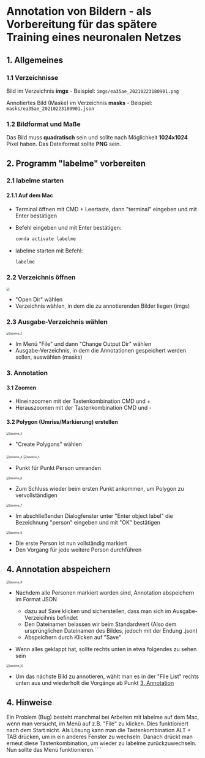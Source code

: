 # Annotation von Bildern - als Vorbereitung für das spätere Training eines neuronalen Netzes





## 1. Allgemeines

### 1.1 Verzeichnisse

Bild im Verzeichnis **imgs** - Beispiel:	`imgs/ea35ae_20210223180901.png`

Annotiertes Bild (Maske) im Verzeichnis **masks** -  Beispiel:	`masks/ea35ae_20210223180901.json`

### 1.2 Bildformat und Maße

Das Bild muss **quadratisch** sein und sollte nach Möglichkeit **1024x1024** Pixel haben. Das Dateiformat sollte **PNG** sein.



## 2. Programm "labelme" vorbereiten

### 2.1 labelme starten

#### 2.1.1 Auf dem Mac

- Terminal öffnen mit CMD + Leertaste, dann "terminal" eingeben und mit Enter bestätigen

- Befehl eingeben und mit Enter bestätigen:

  ```bash
  conda activate labelme
  ```

- labelme starten mit Befehl:

  ```bash
  labelme
  ```

  

### 2.2 Verzeichnis öffnen



<img src="_img/labelme_1.jpg" style="zoom:50%;" />

- "Open Dir" wählen
- Verzeichnis wählen, in dem die zu annotierenden Bilder liegen (imgs)



### 2.3 Ausgabe-Verzeichnis wählen

<img src="_img/labelme_2.jpg" alt="labelme_2" style="zoom:50%;" />

- Im Menü "File" und dann "Change Output Dir" wählen
- Ausgabe-Verzeichnis, in dem die Annotationen gespeichert werden sollen, auswählen (masks)



### 3. Annotation

#### 3.1 Zoomen

- Hineinzoomen mit der Tastenkombination CMD und +
- Herauszoomen mit der Tastenkombination CMD und -



#### 3.2 Polygon (Umriss/Markierung) erstellen

<img src="_img/labelme_3.jpg" alt="labelme_3" style="zoom:50%;" />

- "Create Polygons" wählen



<img src="_img/labelme_4.png" alt="labelme_4" style="zoom:50%;" />

<img src="_img/labelme_5.png" alt="labelme_5" style="zoom:50%;" />

- Punkt für Punkt Person umranden



<img src="_img/labelme_6.png" alt="labelme_6" style="zoom:50%;" />

- Zum Schluss wieder beim ersten Punkt ankommen, um Polygon zu vervollständigen



<img src="_img/labelme_7.png" alt="labelme_7" style="zoom:50%;" />

- Im abschließenden Dialogfenster unter "Enter object label" die Bezeichnung "person" eingeben und mit "OK" bestätigen



<img src="_img/labelme_8.png" alt="labelme_8" style="zoom:50%;" />

- Die erste Person ist nun vollständig markiert
- Den Vorgang für jede weitere Person durchführen



## 4. Annotation abspeichern

<img src="_img/labelme_9.jpg" alt="labelme_9" style="zoom:50%;" />



- Nachdem alle Personen markiert worden sind, Annotation abspeichern im Format JSON
  - dazu auf Save klicken und sicherstellen, dass man sich im Ausgabe-Verzeicihnis befindet
  - Den Dateinamen belassen wir beim Standardwert (Also dem ursprünglichen Dateinamen des Bildes, jedoch mit der Endung .json)
  - Abspeichern durch Klicken auf "Save"



- Wenn alles geklappt hat, sollte rechts unten in etwa folgendes zu sehen sein

<img src="_img/labelme_10.png" alt="labelme_10" style="zoom:50%;" />

- Um das nächste Bild zu annotieren, wählt man es in der "File List" rechts unten aus und wiederholt die Vorgänge ab Punkt [3. Annotation](#annotation)

## 4. Hinweise

Ein Problem (Bug) besteht manchmal bei Arbeiten mit labelme auf dem Mac, wenn man versucht, im Menü auf z.B. "File" zu klicken. Dies funktioniert nach dem Start nicht. Als Lösung kann man die Tastenkombination ALT + TAB drücken, um in ein anderes Fenster zu wechseln. Danach drückt man erneut diese Tastenkombination, um wieder zu labelme zurückzuwechseln. Nun sollte das Menü funktionieren.````
